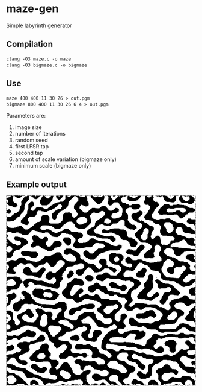 # maze-gen
Simple labyrinth generator

## Compilation

	clang -O3 maze.c -o maze
	clang -O3 bigmaze.c -o bigmaze

## Use

    maze 400 400 11 30 26 > out.pgm
    bigmaze 800 400 11 30 26 6 4 > out.pgm

Parameters are:
1. image size
1. number of iterations
1. random seed
1. first LFSR tap
1. second tap
1. amount of scale variation (bigmaze only)
1. minimum scale (bigmaze only)

## Example output

![example labyrinth](example.png)

